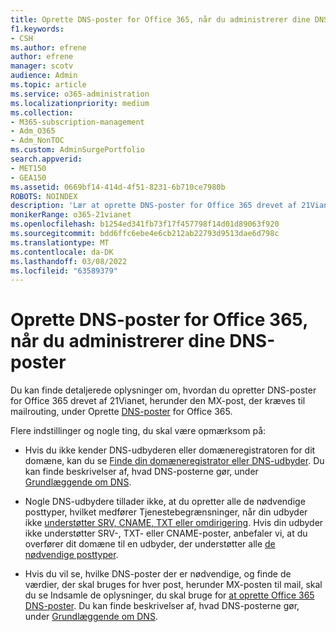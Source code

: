 ```yaml
---
title: Oprette DNS-poster for Office 365, når du administrerer dine DNS-poster
f1.keywords:
- CSH
ms.author: efrene
author: efrene
manager: scotv
audience: Admin
ms.topic: article
ms.service: o365-administration
ms.localizationpriority: medium
ms.collection:
- M365-subscription-management
- Adm_O365
- Adm_NonTOC
ms.custom: AdminSurgePortfolio
search.appverid:
- MET150
- GEA150
ms.assetid: 0669bf14-414d-4f51-8231-6b710ce7980b
ROBOTS: NOINDEX
description: 'Lær at oprette DNS-poster for Office 365 drevet af 21Vianet, når du administrerer dine DNS-poster. '
monikerRange: o365-21vianet
ms.openlocfilehash: b1254ed341fb73f17f457798f14d01d89063f920
ms.sourcegitcommit: bdd6ffc6ebe4e6cb212ab22793d9513dae6d798c
ms.translationtype: MT
ms.contentlocale: da-DK
ms.lasthandoff: 03/08/2022
ms.locfileid: "63589379"
---
```

# <a name="create-dns-records-for-office-365-when-you-manage-your-dns-records"></a>Oprette DNS-poster for Office 365, når du administrerer dine DNS-poster

Du kan finde detaljerede oplysninger om, hvordan du opretter DNS-poster for Office 365 drevet af 21Vianet, herunder den MX-post, der kræves til mailrouting, under Oprette [DNS-poster](../get-help-with-domains/create-dns-records-at-any-dns-hosting-provider.md) for Office 365. 
  
  
Flere indstillinger og nogle ting, du skal være opmærksom på:
      
-  Hvis du ikke kender DNS-udbyderen eller domæneregistratoren for dit domæne, kan du se [Finde din domæneregistrator eller DNS-udbyder](../get-help-with-domains/find-your-domain-registrar.md). Du kan finde beskrivelser af, hvad DNS-posterne gør, under [Grundlæggende om DNS](../get-help-with-domains/dns-basics.md).
    
-  Nogle DNS-udbydere tillader ikke, at du opretter alle de nødvendige posttyper, hvilket medfører Tjenestebegrænsninger, når din udbyder ikke [understøtter SRV, CNAME, TXT eller omdirigering](https://support.microsoft.com/office/dfbb03e3-08c1-4c4e-b2f0-891665b29b77). Hvis din udbyder ikke understøtter SRV-, TXT- eller CNAME-poster, anbefaler vi, [](../get-help-with-domains/buy-a-domain-name.md) at du overfører dit domæne til en udbyder, der understøtter alle [de nødvendige posttyper](https://support.microsoft.com/office/dfbb03e3-08c1-4c4e-b2f0-891665b29b77). 
    
- Hvis du vil se, hvilke DNS-poster der er nødvendige, og finde de værdier, der skal bruges for hver post, herunder MX-posten til mail, skal du se Indsamle de oplysninger, du skal bruge for [at oprette Office 365 DNS-poster](../get-help-with-domains/information-for-dns-records.md). Du kan finde beskrivelser af, hvad DNS-posterne gør, under [Grundlæggende om DNS](../get-help-with-domains/dns-basics.md).
